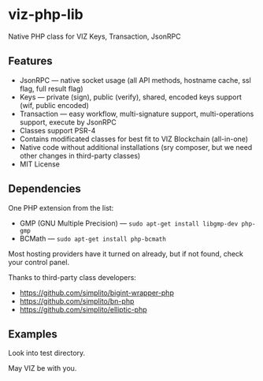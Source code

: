 # viz-php-lib

Native PHP class for VIZ Keys, Transaction, JsonRPC

## Features
- JsonRPC — native socket usage (all API methods, hostname cache, ssl flag, full result flag)
- Keys — private (sign), public (verify), shared, encoded keys support (wif, public encoded)
- Transaction — easy workflow, multi-signature support, multi-operations support, execute by JsonRPC
- Classes support PSR-4
- Contains modificated classes for best fit to VIZ Blockchain (all-in-one)
- Native code without additional installations (sry composer, but we need other changes in third-party classes)
- MIT License

## Dependencies

One PHP extension from the list:

- GMP (GNU Multiple Precision) — `sudo apt-get install libgmp-dev php-gmp`
- BCMath — `sudo apt-get install php-bcmath`

Most hosting providers have it turned on already, but if not found, check your control panel.

Thanks to third-party class developers:

- https://github.com/simplito/bigint-wrapper-php
- https://github.com/simplito/bn-php
- https://github.com/simplito/elliptic-php

## Examples

Look into test directory.

May VIZ be with you.